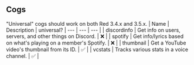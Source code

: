 ## Cogs
"Universal" cogs should work on both Red 3.4.x and 3.5.x.
| Name | Description | universal?
| --- | --- | --- | 
| discordinfo | Get info on users, servers, and other things on Discord. | ❌ |
| spotify | Get info/lyrics based on what's playing on a member's Spotify. | ❌ |
| thumbnail | Get a YouTube video's thumbnail from its ID. | ✅ |
| vcstats | Tracks various stats in a voice channel. | ✅ |
